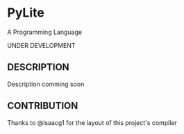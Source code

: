 # PyLite
A Programming Language

UNDER DEVELOPMENT

## DESCRIPTION
Description comming soon

## CONTRIBUTION
Thanks to @isaacg1 for the layout of this project's compiler
